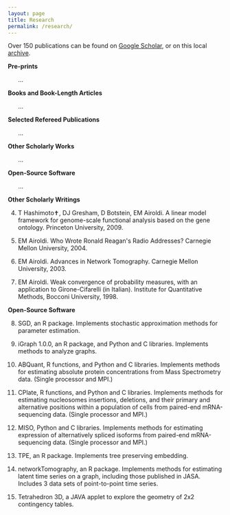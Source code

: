 ```yaml
---
layout: page
title: Research
permalink: /research/
---
```


Over 150 publications can be found on [Google Scholar](http://scholar.google.com/citations?user=XKCyZk0AAAAJ&sortby=pubdate), or on this local [archive](https://airoldi.github.io/pubarchive/). 


**Pre-prints**

<ol reversed>
...
</ol>

**Books and Book-Length Articles**

<ol reversed>
...
</ol>


**Selected Refereed Publications**   

<ol reversed>
...
</ol>


**Other Scholarly Works**

<ol reversed>
...
</ol>


**Open-Source Software**

<ol reversed>
...
</ol>


**Other Scholarly Writings** 

4.    T Hashimoto✝, DJ Gresham, D Botstein, EM Airoldi. A linear model framework for genome-scale functional analysis based on the gene ontology. Princeton University, 2009.

3.    EM Airoldi. Who Wrote Ronald Reagan's Radio Addresses? Carnegie Mellon University, 2004. 

2.    EM Airoldi. Advances in Network Tomography. Carnegie Mellon University, 2003.

1.    EM Airoldi. Weak convergence of probability measures, with an application to Girone-Cifarelli (in Italian). Institute for Quantitative Methods, Bocconi University, 1998. 


**Open-Source Software** 

8.    SGD, an R package. Implements stochastic approximation methods for parameter estimation. 

7.    iGraph 1.0.0, an R package, and Python and C libraries. Implements methods to analyze graphs.

6.    ABQuant, R functions, and Python and C libraries. Implements methods for estimating absolute protein concentrations from Mass Spectrometry data. (Single processor and MPI.)

5.    CPlate, R functions, and Python and C libraries. Implements methods for estimating nucleosomes insertions, deletions, and their primary and alternative positions within a population of cells from paired-end mRNA-sequencing data. (Single processor and MPI.)

4.    MISO, Python and C libraries. Implements methods for estimating expression of alternatively spliced isoforms from paired-end mRNA-sequencing data. (Single processor and MPI.)

3.    TPE, an R package. Implements tree preserving embedding.

2.    networkTomography, an R package. Implements methods for estimating latent time series on a graph, including those published in JASA. Includes 3 data sets of point-to-point time series. 

1.    Tetrahedron 3D, a JAVA applet to explore the geometry of 2x2 contingency tables. 


